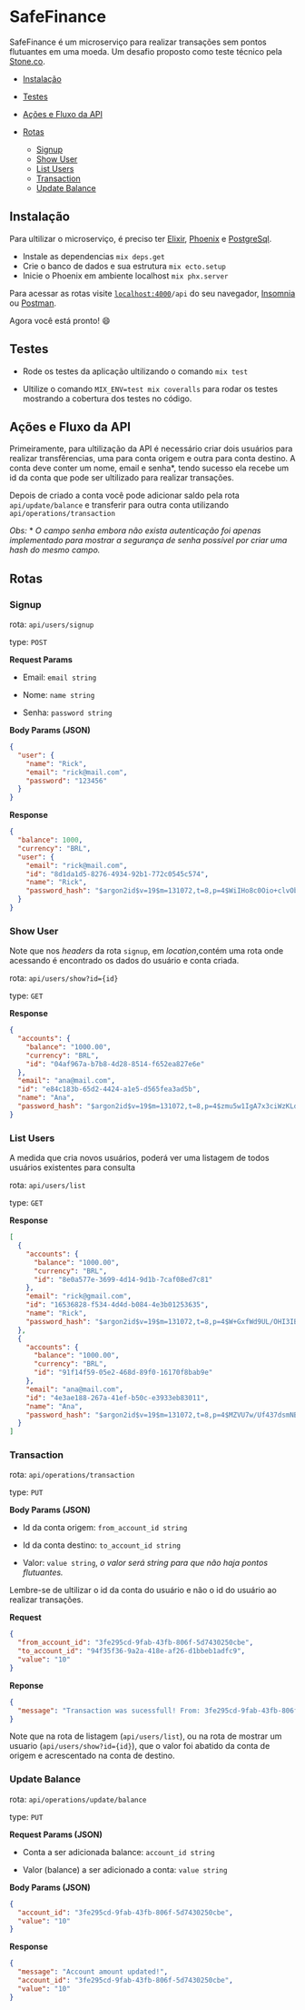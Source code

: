 # SafeFinance

SafeFinance é um microserviço para realizar transações sem pontos flutuantes em uma moeda. Um desafio proposto como teste técnico pela [Stone.co](https://www.stone.co/br/).

* [Instalação](https://github.com/rik471/safe-finance#instala%C3%A7%C3%A3o)
* [Testes](https://github.com/rik471/safe-finance#Testes)
* [Ações e Fluxo da API](https://github.com/rik471/safe-finance#a%C3%A7%C3%B5es-e-fluxo-da-api)
* [Rotas](https://github.com/rik471/safe-finance#rotas)
  
  * [Signup](https://github.com/rik471/safe-finance#signup)
  * [Show User](https://github.com/rik471/safe-finance#show-user)
  * [List Users](https://github.com/rik471/safe-finance#list-users)
  * [Transaction](https://github.com/rik471/safe-finance#transaction)
  * [Update Balance](https://github.com/rik471/safe-finance#update-balance)

## **Instalação**

Para ultilizar o microserviço, é preciso ter [Elixir](https://elixir-lang.org/install.html), [Phoenix](https://hexdocs.pm/phoenix/installation.html) e [PostgreSql](https://www.postgresql.org/).

* Instale as dependencias `mix deps.get`
* Crie o banco de dados e sua estrutura `mix ecto.setup`
* Inicie o Phoenix em ambiente localhost `mix phx.server`

Para acessar as rotas visite [`localhost:4000`](http://localhost:4000)`/api` do seu navegador, [Insomnia](https://insomnia.rest/download/) ou [Postman](https://www.postman.com/).

Agora você está pronto! :smile:

## **Testes**

* Rode os testes da aplicação ultilizando o comando `mix test`

* Ultilize o comando `MIX_ENV=test mix coveralls` para rodar os testes mostrando a cobertura dos testes no código.

## **Ações e Fluxo da API**

Primeiramente, para ultilização da API é necessário criar dois usuários para realizar transfêrencias, uma para conta origem e outra para conta destino. 
A conta deve conter um nome, email e senha*, tendo sucesso ela recebe um id da conta que pode ser ultilizado para realizar transações.

Depois de criado a conta você pode adicionar saldo pela rota `api/update/balance` e transferir para outra conta utilizando `api/operations/transaction`

*Obs:* * *O campo senha embora não exista autenticação foi apenas implementado para mostrar a segurança de senha possível por criar uma hash do mesmo campo.*

## **Rotas**

### **Signup**

rota: `api/users/signup`

type: `POST`

**Request Params**
 
* Email: `email string`

* Nome: `name string`

* Senha: `password string`

**Body Params (JSON)**

```json
{
  "user": {
    "name": "Rick",
    "email": "rick@mail.com",
    "password": "123456"
  }
}
```

**Response**

``` json
{
  "balance": 1000,
  "currency": "BRL",
  "user": {
    "email": "rick@mail.com",
    "id": "8d1da1d5-8276-4934-92b1-772c0545c574",
    "name": "Rick",
    "password_hash": "$argon2id$v=19$m=131072,t=8,p=4$WiIHo8c0Oio+clvObXflxQ$yhpHKQ+mO8qbcY1FBP1i4YWThWK1ZUA8ewscyYWe1zo"
  }
}
```

### **Show User**

Note que nos *headers* da rota `signup`, em *location*,contém uma rota onde acessando é encontrado os dados do usuário e conta criada.

rota: `api/users/show?id={id}`

type: `GET`

**Response**
```json
{
  "accounts": {
    "balance": "1000.00",
    "currency": "BRL",
    "id": "04af967a-b7b8-4d28-8514-f652ea827e6e"
  },
  "email": "ana@mail.com",
  "id": "e84c183b-65d2-4424-a1e5-d565fea3ad5b",
  "name": "Ana",
  "password_hash": "$argon2id$v=19$m=131072,t=8,p=4$zmu5w1IgA7x3ciWzKLdqyA$Nk+Yj554CYa4mfoqEmEcki69rH/Dw0/Js8FEdsNws1c"
}
```

### **List Users**

A medida que cria novos usuários, poderá ver uma listagem de todos usuários existentes para consulta

rota: `api/users/list`

type: `GET`

**Response**
```json
[
  {
    "accounts": {
      "balance": "1000.00",
      "currency": "BRL",
      "id": "8e0a577e-3699-4d14-9d1b-7caf08ed7c81"
    },
    "email": "rick@gmail.com",
    "id": "16536828-f534-4d4d-b084-4e3b01253635",
    "name": "Rick",
    "password_hash": "$argon2id$v=19$m=131072,t=8,p=4$W+GxfWd9UL/OHI3IBatr4w$D921smF9JdO2F0pXHoq86gRoh3f1FR1YX+c4mv8es1M"
  },
  {
    "accounts": {
      "balance": "1000.00",
      "currency": "BRL",
      "id": "91f14f59-05e2-468d-89f0-16170f8bab9e"
    },
    "email": "ana@mail.com",
    "id": "4e3ae188-267a-41ef-b50c-e3933eb83011",
    "name": "Ana",
    "password_hash": "$argon2id$v=19$m=131072,t=8,p=4$MZVU7w/Uf437dsmNB8l6tQ$pMQdlbe8suuPcwFtf+l636WJUJt/U3ZEXiIeYmV9dYY"
  }
]
```
### **Transaction**

rota: `api/operations/transaction`

type: `PUT`

**Body Params (JSON)**

* Id da conta origem: `from_account_id string`

* Id da conta destino: `to_account_id string`

* Valor: `value string`, *o valor será string para que não haja pontos flutuantes.*

Lembre-se de ultilizar o id da conta do usuário e não o id do usuário ao realizar transações.

**Request**

``` json
{
  "from_account_id": "3fe295cd-9fab-43fb-806f-5d7430250cbe",
  "to_account_id": "94f35f36-9a2a-418e-af26-d1bbeb1adfc9",
  "value": "10"
}
```

**Reponse**
```json
{
  "message": "Transaction was sucessfull! From: 3fe295cd-9fab-43fb-806f-5d7430250cbe To: 94f35f36-9a2a-418e-af26-d1bbeb1adfc9 Value: 10"
}
```
Note que na rota de listagem (`api/users/list`), ou na rota de mostrar um usuario (`api/users/show?id={id}`), que o valor foi abatido da conta de origem e acrescentado na conta de destino.

### **Update Balance**

rota: `api/operations/update/balance`

type: `PUT`

**Request  Params (JSON)**

* Conta a ser adicionada balance: `account_id string`

* Valor (balance) a ser adicionado a conta: `value string`

**Body Params (JSON)**
```json
{
  "account_id": "3fe295cd-9fab-43fb-806f-5d7430250cbe",
  "value": "10"
}
```

**Response**
```json
{
  "message": "Account amount updated!",
  "account_id": "3fe295cd-9fab-43fb-806f-5d7430250cbe",
  "value": "10"
}